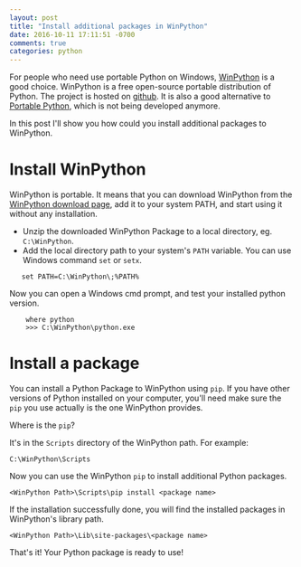 ```yaml
---
layout: post
title: "Install additional packages in WinPython"
date: 2016-10-11 17:11:51 -0700
comments: true
categories: python
---
```


For people who need use portable Python on Windows, [WinPython](https://winpython.github.io/) is a good choice. WinPython is a free open-source portable distribution of Python. The project is hosted on [github](https://github.com/winpython). It is also a good alternative to [Portable Python](http://portablepython.com/), which is not being developed anymore.

In this post I'll show you how could you install additional packages to WinPython.

# Install WinPython

WinPython is portable. It means that you can download WinPython from the [WinPython download page](http://winpython.sourceforge.net/), add it to your system PATH, and start using it without any installation.

* Unzip the downloaded WinPython Package to a local directory, eg. ```C:\WinPython```.
* Add the local directory path to your system's ```PATH``` variable. You can use Windows command ```set``` or ```setx```.

```
   set PATH=C:\WinPython\;%PATH%
```

Now you can open a Windows cmd prompt, and test your installed python version.

```
    where python
	>>> C:\WinPython\python.exe
```

# Install a package

You can install a Python Package to WinPython using ```pip```. If you have other versions of Python installed on your computer, you'll need make sure the ```pip``` you use actually is the one WinPython provides.

Where is the ```pip```? 

It's in the ```Scripts``` directory of the WinPython path.
For example:

```
C:\WinPython\Scripts
```

Now you can use the WinPython ```pip``` to install additional Python packages.


```
<WinPython Path>\Scripts\pip install <package name>
```

If the installation successfully done, you will find the installed packages in WinPython's library path.

```
<WinPython Path>\Lib\site-packages\<package name>
```

That's it! Your Python package is ready to use!









